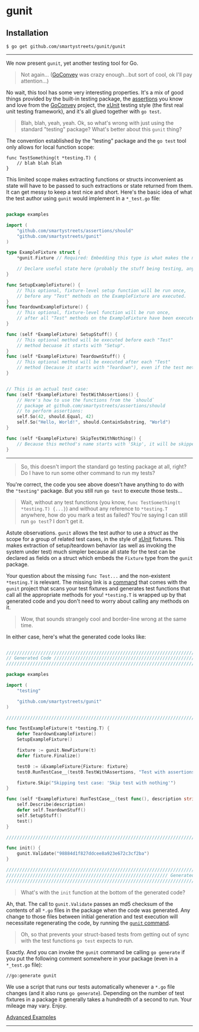 # gunit

## Installation

```
$ go get github.com/smartystreets/gunit/gunit
```

-------------------------

We now present `gunit`, yet another testing tool for Go.

> Not again... ([GoConvey](http://goconvey.co) was crazy enough...but sort of cool, ok I'll pay attention...)

No wait, this tool has some very interesting properties. It's a mix of good things provided by the built-in testing package, the [assertions](https://github.com/smartystreets/assertions) you know and love from the [GoConvey](http://goconvey.co) project, the [xUnit](https://en.wikipedia.org/wiki/XUnit) testing style (the first real unit testing framework), and it's all glued together with `go test`.

> Blah, blah, yeah, yeah. Ok, so what's wrong with just using the standard "testing" package? What's better about this `gunit` thing?

The convention established by the "testing" package and the `go test` tool only allows for local function scope:

```
func TestSomething(t *testing.T) {
	// blah blah blah
}
```

This limited scope makes extracting functions or structs inconvenient as state will have to be passed to such extractions or state returned from them. It can get messy to keep a test nice and short. Here's the basic idea of what the test author using `gunit` would implement in a `*_test.go` file:

```go

package examples

import (
	"github.com/smartystreets/assertions/should"
	"github.com/smartystreets/gunit"
)

type ExampleFixture struct {
	*gunit.Fixture // Required: Embedding this type is what makes the magic happen.

	// Declare useful state here (probably the stuff being testing, any fakes, etc...).
}

func SetupExampleFixture() {
	// This optional, fixture-level setup function will be run once,
	// before any "Test" methods on the ExampleFixture are executed.
}
func TeardownExampleFixture() {
	// This optional, fixture-level function will be run once,
	// after all "Test" methods on the ExampleFixture have been executed.
}

func (self *ExampleFixture) SetupStuff() {
	// This optional method will be executed before each "Test"
	// method becuase it starts with "Setup".
}
func (self *ExampleFixture) TeardownStuff() {
	// This optional method will be executed after each "Test"
	// method (because it starts with "Teardown"), even if the test method panics.
}


// This is an actual test case:
func (self *ExampleFixture) TestWithAssertions() {
	// Here's how to use the functions from the `should`
	// package at github.com/smartystreets/assertions/should
	// to perform assertions:
	self.So(42, should.Equal, 42)
	self.So("Hello, World!", should.ContainSubstring, "World")
}

func (self *ExampleFixture) SkipTestWithNothing() {
	// Because this method's name starts with 'Skip', it will be skipped.
}

```

-------------------------

> So, this doesn't import the standard go testing package at all, right? Do I have to run some other command to run my tests?

You're correct, the code you see above doesn't have anything to do with the `"testing"` package. But you still run `go test` to execute those tests...

> Wait, without any test functions (you know, `func TestSomething(t *testing.T) {...}`) and without any reference to `*testing.T` anywhere, how do you mark a test as failed? You're saying I can still run `go test`? I don't get it.

Astute observations. `gunit` allows the test author to use a _struct_ as the scope for a group of related test cases, in the style of [xUnit](https://en.wikipedia.org/wiki/XUnit) fixtures. This makes extraction of setup/teardown behavior (as well as invoking the system under test) much simpler because all state for the test can be declared as fields on a struct which embeds the `Fixture` type from the `gunit` package.

Your question about the missing `func Test...` and the non-existent `*testing.T` is relevant. The missing link is a [command](https://github.com/smartystreets/gunit/gunit) that comes with the `gunit` project that scans your test fixtures and generates test functions that call all the appropriate methods for you! `*testing.T` is wrapped up by that generated code and you don't need to worry about calling any methods on it.

> Wow, that sounds strangely cool and border-line wrong at the same time.

In either case, here's what the generated code looks like:

```go

//////////////////////////////////////////////////////////////////////////////
// Generated Code ////////////////////////////////////////////////////////////
//////////////////////////////////////////////////////////////////////////////

package examples

import (
	"testing"

	"github.com/smartystreets/gunit"
)

///////////////////////////////////////////////////////////////////////////////

func TestExampleFixture(t *testing.T) {
	defer TeardownExampleFixture()
	SetupExampleFixture()

	fixture := gunit.NewFixture(t)
	defer fixture.Finalize()

	test0 := &ExampleFixture{Fixture: fixture}
	test0.RunTestCase__(test0.TestWithAssertions, "Test with assertions")

	fixture.Skip("Skipping test case: 'Skip test with nothing'")
}

func (self *ExampleFixture) RunTestCase__(test func(), description string) {
	self.Describe(description)
	defer self.TeardownStuff()
	self.SetupStuff()
	test()
}

///////////////////////////////////////////////////////////////////////////////

func init() {
	gunit.Validate("98884d1f827ddcee8a923e672c3cf2ba")
}

///////////////////////////////////////////////////////////////////////////////
///////////////////////////////////////////////////////////// Generated Code //
///////////////////////////////////////////////////////////////////////////////

```

> What's with the `init` function at the bottom of the generated code?

Ah, that. The call to `gunit.Validate` passes an md5 checksum of the contents of all `*.go` files in the package when the code was generated. Any change to those files between initial generation and test execution will necessitate regenerating the code, by running the [`gunit` command](https://github.com/smartystreets/gunit/gunit).

> Oh, so that prevents your struct-based tests from getting out of sync with the test functions `go test` expects to run.

Exactly. And you can invoke the `gunit` command be calling `go generate` if you put the following comment somewhere in your package (even in a `*_test.go` file):

```
//go:generate gunit
```

We use a script that runs our tests automatically whenever a `*.go` file changes (and it also runs `go generate`). Depending on the number of test fixtures in a package it generally takes a hundredth of a second to run. Your mileage may vary. Enjoy.

[Advanced Examples](https://github.com/smartystreets/gunit/tree/master/advanced_examples)

----------------------------------------------------------------------------
